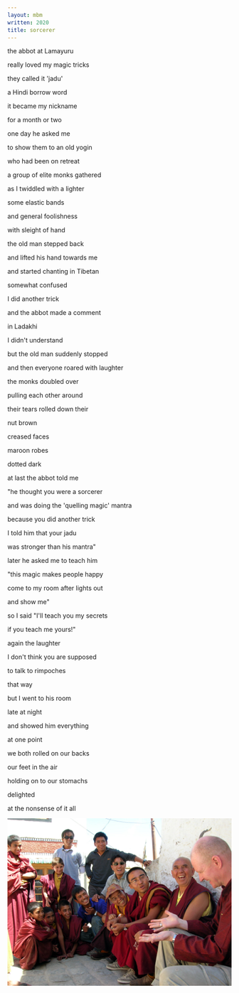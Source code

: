 ```yaml
---
layout: mbm
written: 2020
title: sorcerer
---
```


<div class="poem">
the abbot at Lamayuru

really loved my magic tricks

they called it 'jadu'

a Hindi borrow word

it became my nickname

for a month or two



one day he asked me

to show them to an old yogin

who had been on retreat

a group of elite monks gathered

as I twiddled with a lighter

some elastic bands

and general foolishness

with sleight of hand

the old man stepped back

and lifted his hand towards me

and started chanting in Tibetan

somewhat confused

I did another trick

and the abbot made a comment

in Ladakhi

I didn't understand

but the old man suddenly stopped

and then everyone roared with laughter

the monks doubled over

pulling each other around

their tears rolled down their

nut brown

creased faces

maroon robes

dotted dark

at last the abbot told me

"he thought you were a sorcerer

and was doing the 'quelling magic' mantra

because you did another trick

I told him that your jadu

was stronger than his mantra"



later he asked me to teach him

"this magic makes people happy

come to my room after lights out

and show me"

so I said "I'll teach you my secrets

if you teach me yours!"

again the laughter

I don't think you are supposed

to talk to rimpoches

that way

but I went to his room

late at night

and showed him everything

at one point

we both rolled on our backs

our feet in the air

holding on to our stomachs

delighted

at the nonsense of it all
</div>

!["Pen behind the ear"](/assets/images/pilg1/pilg34.jpg "trick")
